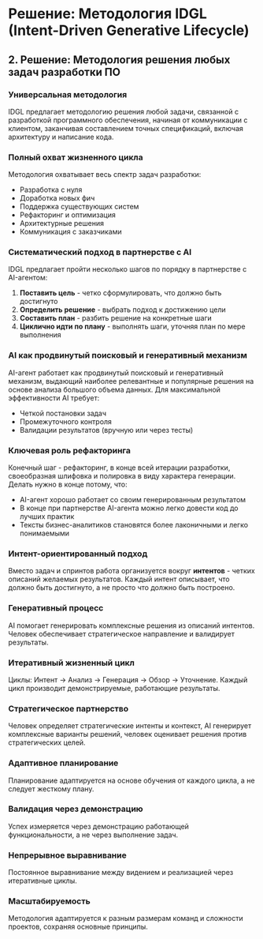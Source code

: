 # Решение: Методология IDGL (Intent-Driven Generative Lifecycle)

## 2. Решение: Методология решения любых задач разработки ПО

### Универсальная методология
IDGL предлагает методологию решения любой задачи, связанной с разработкой программного обеспечения, начиная от коммуникации с клиентом, заканчивая составлением точных спецификаций, включая архитектуру и написание кода.

### Полный охват жизненного цикла
Методология охватывает весь спектр задач разработки:
- Разработка с нуля
- Доработка новых фич
- Поддержка существующих систем
- Рефакторинг и оптимизация
- Архитектурные решения
- Коммуникация с заказчиками

### Систематический подход в партнерстве с AI
IDGL предлагает пройти несколько шагов по порядку в партнерстве с AI-агентом:

1. **Поставить цель** - четко сформулировать, что должно быть достигнуто
2. **Определить решение** - выбрать подход к достижению цели
3. **Составить план** - разбить решение на конкретные шаги
4. **Циклично идти по плану** - выполнять шаги, уточняя план по мере выполнения

### AI как продвинутый поисковый и генеративный механизм
AI-агент работает как продвинутый поисковый и генеративный механизм, выдающий наиболее релевантные и популярные решения на основе анализа большого объема данных. Для максимальной эффективности AI требует:
- Четкой постановки задач
- Промежуточного контроля
- Валидации результатов (вручную или через тесты)

### Ключевая роль рефакторинга
Конечный шаг - рефакторинг, в конце всей итерации разработки, своеобразная шлифовка и полировка в виду характера генерации. Делать нужно в конце потому, что:
- AI-агент хорошо работает со своим генерированным результатом
- В конце при партнерстве AI-агента можно легко довести код до лучших практик
- Тексты бизнес-аналитиков становятся более лаконичными и легко понимаемыми

### Интент-ориентированный подход
Вместо задач и спринтов работа организуется вокруг **интентов** - четких описаний желаемых результатов. Каждый интент описывает, что должно быть достигнуто, а не просто что должно быть построено.

### Генеративный процесс
AI помогает генерировать комплексные решения из описаний интентов. Человек обеспечивает стратегическое направление и валидирует результаты.

### Итеративный жизненный цикл
Циклы: Интент → Анализ → Генерация → Обзор → Уточнение. Каждый цикл производит демонстрируемые, работающие результаты.

### Стратегическое партнерство
Человек определяет стратегические интенты и контекст, AI генерирует комплексные варианты решений, человек оценивает решения против стратегических целей.

### Адаптивное планирование
Планирование адаптируется на основе обучения от каждого цикла, а не следует жесткому плану.

### Валидация через демонстрацию
Успех измеряется через демонстрацию работающей функциональности, а не через выполнение задач.

### Непрерывное выравнивание
Постоянное выравнивание между видением и реализацией через итеративные циклы.

### Масштабируемость
Методология адаптируется к разным размерам команд и сложности проектов, сохраняя основные принципы.
